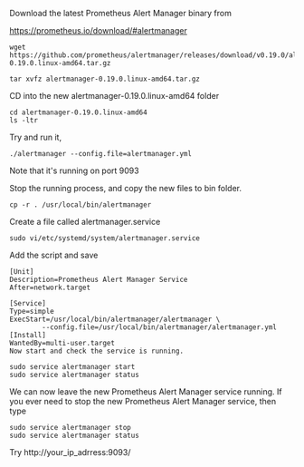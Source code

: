 Download the latest Prometheus Alert Manager binary from 

https://prometheus.io/download/#alertmanager

```
wget https://github.com/prometheus/alertmanager/releases/download/v0.19.0/alertmanager-0.19.0.linux-amd64.tar.gz
```
```
tar xvfz alertmanager-0.19.0.linux-amd64.tar.gz
```
CD into the new alertmanager-0.19.0.linux-amd64 folder

```
cd alertmanager-0.19.0.linux-amd64
ls -ltr
```
Try and run it,

```
./alertmanager --config.file=alertmanager.yml
```
Note that it's running on port 9093

Stop the running process, and copy the new files to bin folder.

```
cp -r . /usr/local/bin/alertmanager
```
Create a file called alertmanager.service

```
sudo vi/etc/systemd/system/alertmanager.service
```
Add the script and save

```
[Unit]
Description=Prometheus Alert Manager Service
After=network.target

[Service]
Type=simple
ExecStart=/usr/local/bin/alertmanager/alertmanager \
        --config.file=/usr/local/bin/alertmanager/alertmanager.yml 
[Install]
WantedBy=multi-user.target
Now start and check the service is running.
```
```
sudo service alertmanager start
sudo service alertmanager status
```
We can now leave the new Prometheus Alert Manager service running. If you ever need to stop the new Prometheus Alert Manager service, then type

```
sudo service alertmanager stop
sudo service alertmanager status
```
Try http://your_ip_adrress:9093/